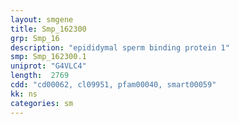```yaml
---
layout: smgene
title: Smp_162300
grp: Smp_16
description: "epididymal sperm binding protein 1"
smp: Smp_162300.1
uniprot: "G4VLC4"
length:  2769
cdd: "cd00062, cl09951, pfam00040, smart00059"
kk: ns
categories: sm
---
```

